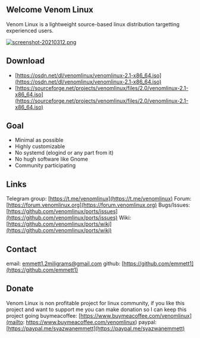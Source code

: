 ## Welcome Venom Linux

Venom Linux is a lightweight source-based linux distribution targetting experienced users.

[![screenshot-20210312.png](https://i.postimg.cc/hPW7rSwq/screenshot-20210312.png)](https://postimg.cc/z37BD18d)

## Download
- [https://osdn.net/dl/venomlinux/venomlinux-2.1-x86_64.iso](https://osdn.net/dl/venomlinux/venomlinux-2.1-x86_64.iso)
- [https://sourceforge.net/projects/venomlinux/files/2.0/venomlinux-2.1-x86_64.iso](https://sourceforge.net/projects/venomlinux/files/2.0/venomlinux-2.1-x86_64.iso)

## Goal
- Minimal as possible
- Highly customizable
- No systemd (elogind or any part from it)
- No hugh software like Gnome
- Community participating

## Links
Telegram group: [https://t.me/venomlinux](https://t.me/venomlinux)
Forum: [https://forum.venomlinux.org](https://forum.venomlinux.org)
Bugs/Issues: [https://github.com/venomlinux/ports/issues](https://github.com/venomlinux/ports/issues)
Wiki: [https://github.com/venomlinux/ports/wiki](https://github.com/venomlinux/ports/wiki)

## Contact
email: <a href = "mailto: emmett1.2miligrams@gmail.com">emmett1.2miligrams@gmail.com</a>
github: [https://github.com/emmett1](https://github.com/emmett1)

## Donate
Venom Linux is non profitable project for linux community, if you like this project and want to support me you can make donation so I can keep this project going
buymeacoffee: [https://www.buymeacoffee.com/venomlinux](mailto: https://www.buymeacoffee.com/venomlinux)
paypal: [https://paypal.me/syazwanemmett](https://paypal.me/syazwanemmett)
